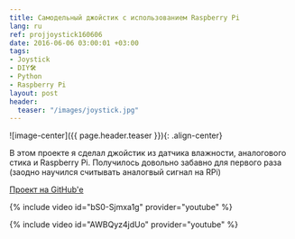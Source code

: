 ```yaml
---
title: Самодельный джойстик с использованием Raspberry Pi
lang: ru
ref: projjoystick160606
date: 2016-06-06 03:00:01 +03:00
tags:
- Joystick
- DIY🛠
- Python
- Raspberry Pi
layout: post
header:
  teaser: "/images/joystick.jpg"
---
```


![image-center]({{ page.header.teaser }}){: .align-center}

В этом проекте я сделал джойстик из датчика влажности, аналогового стика и Raspberry Pi. Получилось довольно забавно для первого раза (заодно научился считывать аналогвый сигнал на RPi)

[Проект на GitHub'e](https://github.com/akarazeevprojects/joystick)

{% include video id="bS0-Sjmxa1g" provider="youtube" %}

{% include video id="AWBQyz4jdUo" provider="youtube" %}
